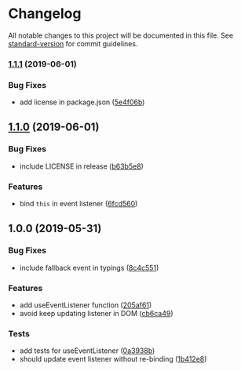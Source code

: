 # Changelog

All notable changes to this project will be documented in this file. See [standard-version](https://github.com/conventional-changelog/standard-version) for commit guidelines.

### [1.1.1](https://github.com/foray1010/use-typed-event-listener/compare/v1.1.0...v1.1.1) (2019-06-01)

### Bug Fixes

- add license in package.json ([5e4f06b](https://github.com/foray1010/use-typed-event-listener/commit/5e4f06b))

## [1.1.0](https://github.com/foray1010/use-typed-event-listener/compare/v1.0.0...v1.1.0) (2019-06-01)

### Bug Fixes

- include LICENSE in release ([b63b5e8](https://github.com/foray1010/use-typed-event-listener/commit/b63b5e8))

### Features

- bind `this` in event listener ([6fcd560](https://github.com/foray1010/use-typed-event-listener/commit/6fcd560))

## 1.0.0 (2019-05-31)

### Bug Fixes

- include fallback event in typings ([8c4c551](https://github.com/foray1010/use-typed-event-listener/commit/8c4c551))

### Features

- add useEventListener function ([205af61](https://github.com/foray1010/use-typed-event-listener/commit/205af61))
- avoid keep updating listener in DOM ([cb6ca49](https://github.com/foray1010/use-typed-event-listener/commit/cb6ca49))

### Tests

- add tests for useEventListener ([0a3938b](https://github.com/foray1010/use-typed-event-listener/commit/0a3938b))
- should update event listener without re-binding ([1b412e8](https://github.com/foray1010/use-typed-event-listener/commit/1b412e8))
